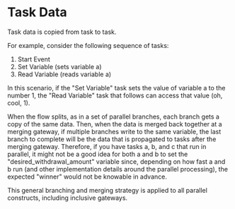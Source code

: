 # Task Data

Task data is copied from task to task.

For example, consider the following sequence of tasks:

1. Start Event
2. Set Variable (sets variable a)
3. Read Variable (reads variable a)

In this scenario, if the "Set Variable" task sets the value of variable a to the number 1, the "Read Variable" task that follows can access that value (oh, cool, 1).

When the flow splits, as in a set of parallel branches, each branch gets a copy of the same data.
Then, when the data is merged back together at a merging gateway, if multiple branches write to the same variable, the last branch to complete will be the data that is propagated to tasks after the merging gateway.
Therefore, if you have tasks a, b, and c that run in parallel, it might not be a good idea for both a and b to set the "desired_withdrawal_amount" variable since, depending on how fast a and b run (and other implementation details around the parallel processing), the expected "winner" would not be knowable in advance.

This general branching and merging strategy is applied to all parallel constructs, including inclusive gateways.

```{tags} explanation, building_diagrams
```
